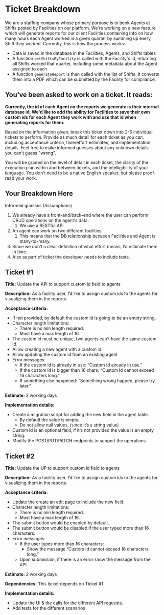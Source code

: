 # Ticket Breakdown
We are a staffing company whose primary purpose is to book Agents at Shifts posted by Facilities on our platform. We're working on a new feature which will generate reports for our client Facilities containing info on how many hours each Agent worked in a given quarter by summing up every Shift they worked. Currently, this is how the process works:

- Data is saved in the database in the Facilities, Agents, and Shifts tables
- A function `getShiftsByFacility` is called with the Facility's id, returning all Shifts worked that quarter, including some metadata about the Agent assigned to each
- A function `generateReport` is then called with the list of Shifts. It converts them into a PDF which can be submitted by the Facility for compliance.

## You've been asked to work on a ticket. It reads:

**Currently, the id of each Agent on the reports we generate is their internal database id. We'd like to add the ability for Facilities to save their own custom ids for each Agent they work with and use that id when generating reports for them.**


Based on the information given, break this ticket down into 2-5 individual tickets to perform. Provide as much detail for each ticket as you can, including acceptance criteria, time/effort estimates, and implementation details. Feel free to make informed guesses about any unknown details - you can't guess "wrong".


You will be graded on the level of detail in each ticket, the clarity of the execution plan within and between tickets, and the intelligibility of your language. You don't need to be a native English speaker, but please proof-read your work.

## Your Breakdown Here

Informed guesses (Assumptions)

1. We already have a front-end/back-end where the user can perform CRUD operations on the agent's data.
    1. We use a RESTful API
2. An agent can work on two different facilities.
    1. This means that the DB relationship between Facilities and Agent is many-to-many.
3. Since we don’t a clear definition of what effort means, I’d estimate them in time.
4. Also as part of ticket the developer needs to include tests.

## Ticket #1

**Title:** Update the API to support custom id field to agents

**Description:** As a facility user, I’d like to assign custom ids to the agents for visualizing them in the reports.

**Acceptance criteria:**

- If not provided, by default the custom id is going to be an empty string.
- Character length limitations:
    - There is no min length required.
    - Must have a max length of 16.
- The custom id must be unique, two agents can’t have the same custom id.
- Allow creating a new agent with a custom id
- Allow updating the custom id from an existing agent
- Error messages:
    - If the custom id is already in use: “Custom Id already in use.”
    - If the custom id is bigger than 16 chars: “Custom Id cannot exceed 16 characters long.”
    - If something else happened: “Something wrong happen, please try later.”

**Estimate:** 2 working days

**Implementation details:**

- Create a migration script for adding the new field in the agent table.
    - By default the value is empty.
    - Do not allow null values. (since it’s a string value)
- Custom id is an optional field, if it’s not provided the value is an empty string.
- Modify the POST/PUT/PATCH endpoints to support the operations.

## Ticket #2

**Title:** Update the UP to support custom id field to agents

**Description:** As a facility user, I’d like to assign custom ids to the agents for visualizing them in the reports.

**Acceptance criteria:**

- Update the create an edit page to include the new field.
- Character length limitations:
    - There is no min length required.
    - Must have a max length of 16.
- The submit button would be enabled by default.
- The submit button would be disabled if the user typed more than 16 characters.
- Error messages:
    - If the user types more than 16 characters:
        - Show the message “Custom Id cannot exceed 16 characters long.”
    - Upon submission, if there is an error show the message from the API.

**Estimate:** 2 working days

**Dependencies:** This ticket depends on Ticket #1

**Implementation details:**

- Update the UI & the calls for the different API requests.
- Add tests for the different scenarios